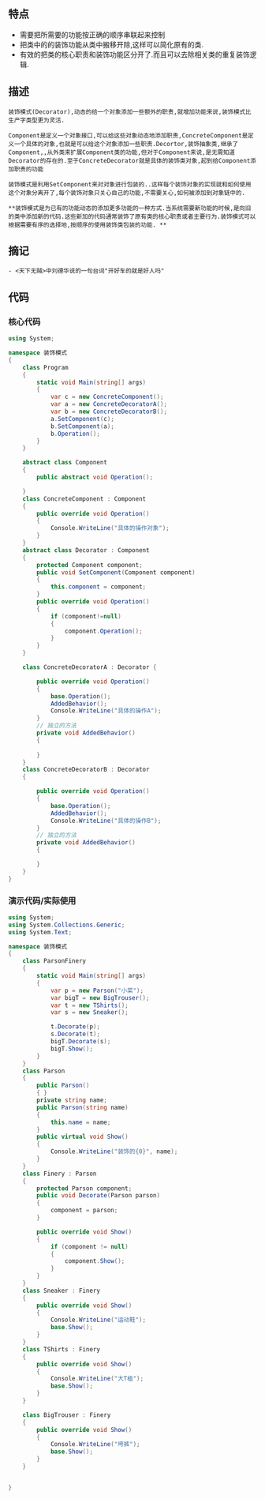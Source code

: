 ﻿## 特点
   - 需要把所需要的功能按正确的顺序串联起来控制
   - 把类中的的装饰功能从类中搬移开除,这样可以简化原有的类.
   - 有效的把类的核心职责和装饰功能区分开了.而且可以去除相关类的重复装饰逻辑.
## 描述
    装饰模式(Decorator),动态的给一个对象添加一些额外的职责,就增加功能来说,装饰模式比生产字类型更为灵活.

    Component是定义一个对象接口,可以给这些对象动态地添加职责,ConcreteComponent是定义一个具体的对象,也就是可以给这个对象添加一些职责.Decortor,装饰抽象类,继承了Component,,从外类来扩展Component类的功能,但对于Component来说,是无需知道Decorator的存在的.至于ConcreteDecorator就是具体的装饰类对象,起到给Component添加职责的功能
    
    装饰模式是利用SetComponent来对对象进行包装的..这样每个装饰对象的实现就和如何使用这个对象分离开了,每个装饰对象只关心自己的功能,不需要关心,如何被添加到对象链中的.    
    
    **装饰模式是为已有的功能动态的添加更多功能的一种方式.当系统需要新功能的时候,是向旧的类中添加新的代码.这些新加的代码通常装饰了原有类的核心职责或者主要行为.装饰模式可以根据需要有序的选择地,按顺序的使用装饰类包装的功能. **
## 摘记
    - <天下无贼>中刘德华说的一句台词"开好车的就是好人吗" 


## 代码
### 核心代码
```csharp
using System;

namespace 装饰模式
{
    class Program
    {
        static void Main(string[] args)
        {
            var c = new ConcreteComponent();
            var a = new ConcreteDecoratorA();
            var b = new ConcreteDecoratorB();
            a.SetComponent(c);
            b.SetComponent(a);
            b.Operation();
        }
    }

    abstract class Component
    {
        public abstract void Operation();

    }
    class ConcreteComponent : Component
    {
        public override void Operation()
        {
            Console.WriteLine("具体的操作对象");
        }
    }
    abstract class Decorator : Component
    {
        protected Component component;
        public void SetComponent(Component component)
        {
            this.component = component;   
        }
        public override void Operation()
        {
            if (component!=null)
            {
                component.Operation();
            }
        }
    }

    class ConcreteDecoratorA : Decorator {

        public override void Operation()
        {
            base.Operation();
            AddedBehavior();
            Console.WriteLine("具体的操作A");
        }
        // 独立的方法
        private void AddedBehavior()
        { 
        
        }
    }
    class ConcreteDecoratorB : Decorator
    {

        public override void Operation()
        {
            base.Operation();
            AddedBehavior();
            Console.WriteLine("具体的操作B");
        }
        // 独立的方法
        private void AddedBehavior()
        {

        }
    }
}
```

### 演示代码/实际使用

```csharp
using System;
using System.Collections.Generic;
using System.Text;

namespace 装饰模式
{
    class ParsonFinery
    {
        static void Main(string[] args)
        {
            var p = new Parson("小菜");
            var bigT = new BigTrouser();
            var t = new TShirts();
            var s = new Sneaker();

            t.Decorate(p);
            s.Decorate(t);
            bigT.Decorate(s);
            bigT.Show();
        }
    }
    class Parson
    {
        public Parson()
        { }
        private string name;
        public Parson(string name)
        {
            this.name = name;
        }
        public virtual void Show()
        {
            Console.WriteLine("装饰的{0}", name);
        }
    }
    class Finery : Parson
    {
        protected Parson component;
        public void Decorate(Parson parson)
        {
            component = parson;
        }

        public override void Show()
        {
            if (component != null)
            {
                component.Show();
            }
        }
    }
    class Sneaker : Finery
    {
        public override void Show()
        {
            Console.WriteLine("运动鞋");
            base.Show();
        }
    }
    class TShirts : Finery
    {
        public override void Show()
        {
            Console.WriteLine("大T桖");
            base.Show();
        }
    }

    class BigTrouser : Finery
    {
        public override void Show()
        {
            Console.WriteLine("垮裤");
            base.Show();
        }
    }


}
```
